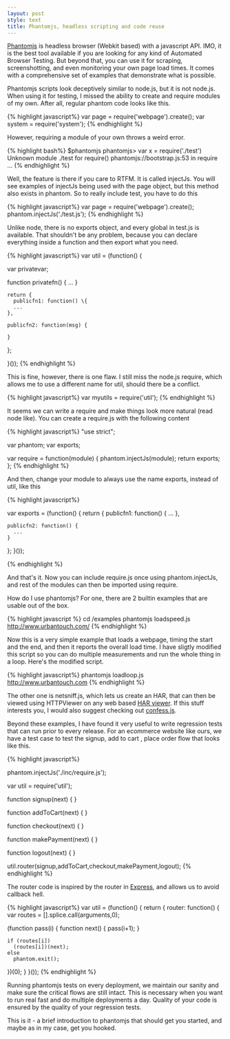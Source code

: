 ```yaml
---
layout: post
style: text
title: Phantomjs, headless scripting and code reuse
---
```


[Phantomjs](http://phantomjs.org) is headless browser (Webkit based) with a javascript API. IMO, it is the best tool available if you are looking for any kind of Automated Browser Testing. But beyond that, you can use it for scraping, screenshotting, and even monitoring your own page load times. It comes with a comprehensive set of examples that demonstrate what is possible.

Phantomjs scripts look deceptively similar to node.js, but it is not node.js. When using it for testing, I missed the ability to create and require modules of my own. After all, regular phantom code looks like this.

{% highlight javascript%}
var page = require('webpage').create();
var system = require('system');
{% endhighlight %}

However, requiring a module of your own throws a weird error.

{% highlight bash%}
$phantomjs
phantomjs> var x = require('./test')
Unknown module ./test for require()
  phantomjs://bootstrap.js:53 in require
  ...
{% endhighlight %}

Well, the feature is there if you care to RTFM. It is called injectJs. You will see examples of injectJs being used with the page object, but this method also exists in phantom. So to really include test, you have to do this

{% highlight javascript%}
var page = require('webpage').create();
phantom.injectJs('./test.js');
{% endhighlight %}

Unlike node, there is no exports object, and every global in test.js is available. That shouldn't be any problem, because you can declare everything inside a function and then export what you need.

{% highlight javascript%}
var util = (function() {

  var privatevar;
  
  function privatefn() {
   ...
  }
 
    return {
      publicfn1: function() \{
      ...
    },

    publicfn2: function(msg) {

    }
  }; 

}());
{% endhighlight %}

This is fine, however, there is one flaw. I still miss the node.js require, which allows me to use a different name for util, should there be a conflict.

{% highlight javascript%}
var myutils = require('util');
{% endhighlight %}

It seems we can write a require and make things look more natural (read node like). You can create a require.js with the following content

{% highlight javascript%}
"use strict";

var phantom;
var exports;

var require = function(module) {
  phantom.injectJs(module);
  return exports;
};
{% endhighlight %}

And then, change your module to always use the name exports, instead of util, like this

{% highlight javascript%}

var exports = (function() {
  return {
    publicfn1: function() {
      ...
    },

    publicfn2: function() {
      ...
    }
  };
}());

{% endhighlight %}

And that's it. Now you can include require.js once using phantom.injectJs, and rest of the modules can then be imported using require.

How do I use phantomjs? For one, there are 2 builtin examples that are usable out of the box. 

{% highlight javascript %}
cd <Phantom Download Dir>/examples
phantomjs loadspeed.js http://www.urbantouch.com/
{% endhighlight %}

Now this is a very simple example that loads a webpage, timing the start and the end, and then it reports the overall load time. I have sligtly modified this script so you can do multiple measurements and run the whole thing in a loop. Here's the modified script.

<script src="https://gist.github.com/2993032.js"> </script>

{% highlight javascript%}
phantomjs loadloop.js http://www.urbantouch.com
{% endhighlight %}

The other one is netsniff.js, which lets us create an HAR, that can then be viewed using HTTPViewer on any web based [HAR viewer](http://softwareishard.com/har/viewer/). If this stuff interests you, I would also suggest checking out [confess.js](https://github.com/jamesgpearce/confess).

Beyond these examples, I have found it very useful to write regression tests that can run prior to every release. For an ecommerce website like ours, we have a test case to test the signup, add to cart , place order flow that looks like this.

{% highlight javascript%}

phantom.injectJs('./inc/require.js');

var util = require('util');

function signup(next) {
}

function addToCart(next) {
}

function checkout(next) {
}

function makePayment(next) {
}

function logout(next) {
}

util.router(signup,addToCart,checkout,makePayment,logout);
{% endhighlight %}


The router code is inspired by the router in [Express](http://expressjs.com), and allows us to avoid callback hell.

{% highlight javascript%}
var util = (function() {
  return { 
  router: function() {
  var routes = [].splice.call(arguments,0);

  (function pass(i) {
    function next() {
      pass(i+1);
    }

    if (routes[i])
      (routes[i])(next);
    else
      phantom.exit();
  })(0);
  }
}());
{% endhighlight %}

Running phantomjs tests on every deployment, we maintain our sanity and make sure the critical flows are still intact. This is necessary when you want to run real fast and do multiple deployments a day. Quality of your code is ensured by the quality of your regression tests.

This is it - a brief introduction to phantomjs that should get you started, and maybe as in my case, get you hooked.
